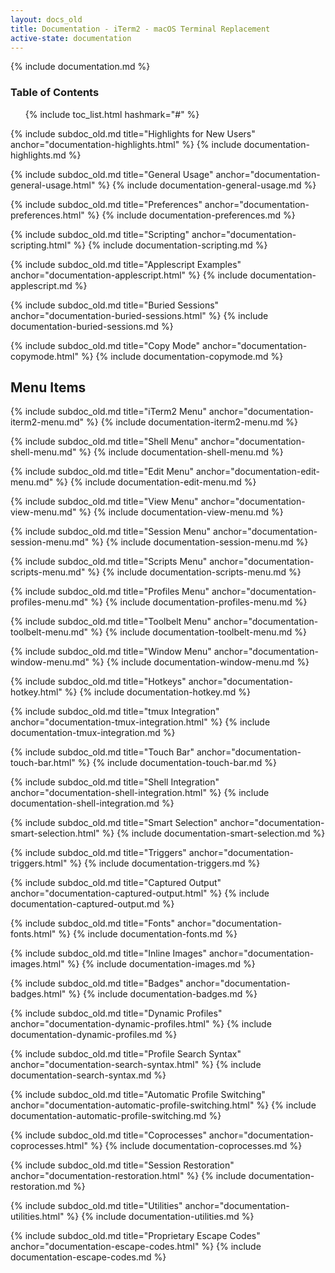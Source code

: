 ```yaml
---
layout: docs_old
title: Documentation - iTerm2 - macOS Terminal Replacement
active-state: documentation
---
```

{% include documentation.md %}

### Table of Contents
<UL>
{% include toc_list.html hashmark="#" %}
</UL>

{% include subdoc_old.md title="Highlights for New Users" anchor="documentation-highlights.html" %}
{% include documentation-highlights.md %}

{% include subdoc_old.md title="General Usage" anchor="documentation-general-usage.html" %}
{% include documentation-general-usage.md %}

{% include subdoc_old.md title="Preferences" anchor="documentation-preferences.html" %}
{% include documentation-preferences.md %}

{% include subdoc_old.md title="Scripting" anchor="documentation-scripting.html" %}
{% include documentation-scripting.md %}

{% include subdoc_old.md title="Applescript Examples" anchor="documentation-applescript.html" %}
{% include documentation-applescript.md %}

{% include subdoc_old.md title="Buried Sessions" anchor="documentation-buried-sessions.html" %}
{% include documentation-buried-sessions.md %}

{% include subdoc_old.md title="Copy Mode" anchor="documentation-copymode.html" %}
{% include documentation-copymode.md %}

<a name="documentation-menu-items.html" />

## Menu Items

{% include subdoc_old.md title="iTerm2 Menu" anchor="documentation-iterm2-menu.md" %}
{% include documentation-iterm2-menu.md %}

{% include subdoc_old.md title="Shell Menu" anchor="documentation-shell-menu.md" %}
{% include documentation-shell-menu.md %}

{% include subdoc_old.md title="Edit Menu" anchor="documentation-edit-menu.md" %}
{% include documentation-edit-menu.md %}

{% include subdoc_old.md title="View Menu" anchor="documentation-view-menu.md" %}
{% include documentation-view-menu.md %}

{% include subdoc_old.md title="Session Menu" anchor="documentation-session-menu.md" %}
{% include documentation-session-menu.md %}

{% include subdoc_old.md title="Scripts Menu" anchor="documentation-scripts-menu.md" %}
{% include documentation-scripts-menu.md %}

{% include subdoc_old.md title="Profiles Menu" anchor="documentation-profiles-menu.md" %}
{% include documentation-profiles-menu.md %}

{% include subdoc_old.md title="Toolbelt Menu" anchor="documentation-toolbelt-menu.md" %}
{% include documentation-toolbelt-menu.md %}

{% include subdoc_old.md title="Window Menu" anchor="documentation-window-menu.md" %}
{% include documentation-window-menu.md %}

{% include subdoc_old.md title="Hotkeys" anchor="documentation-hotkey.html" %}
{% include documentation-hotkey.md %}

{% include subdoc_old.md title="tmux Integration" anchor="documentation-tmux-integration.html" %}
{% include documentation-tmux-integration.md %}

{% include subdoc_old.md title="Touch Bar" anchor="documentation-touch-bar.html" %}
{% include documentation-touch-bar.md %}

{% include subdoc_old.md title="Shell Integration" anchor="documentation-shell-integration.html" %}
{% include documentation-shell-integration.md %}

{% include subdoc_old.md title="Smart Selection" anchor="documentation-smart-selection.html" %}
{% include documentation-smart-selection.md %}

{% include subdoc_old.md title="Triggers" anchor="documentation-triggers.html" %}
{% include documentation-triggers.md %}

{% include subdoc_old.md title="Captured Output" anchor="documentation-captured-output.html" %}
{% include documentation-captured-output.md %}

{% include subdoc_old.md title="Fonts" anchor="documentation-fonts.html" %}
{% include documentation-fonts.md %}

{% include subdoc_old.md title="Inline Images" anchor="documentation-images.html" %}
{% include documentation-images.md %}

{% include subdoc_old.md title="Badges" anchor="documentation-badges.html" %}
{% include documentation-badges.md %}

{% include subdoc_old.md title="Dynamic Profiles" anchor="documentation-dynamic-profiles.html" %}
{% include documentation-dynamic-profiles.md %}

{% include subdoc_old.md title="Profile Search Syntax" anchor="documentation-search-syntax.html" %}
{% include documentation-search-syntax.md %}

{% include subdoc_old.md title="Automatic Profile Switching" anchor="documentation-automatic-profile-switching.html" %}
{% include documentation-automatic-profile-switching.md %}

{% include subdoc_old.md title="Coprocesses" anchor="documentation-coprocesses.html" %}
{% include documentation-coprocesses.md %}

{% include subdoc_old.md title="Session Restoration" anchor="documentation-restoration.html" %}
{% include documentation-restoration.md %}

{% include subdoc_old.md title="Utilities" anchor="documentation-utilities.html" %}
{% include documentation-utilities.md %}

{% include subdoc_old.md title="Proprietary Escape Codes" anchor="documentation-escape-codes.html" %}
{% include documentation-escape-codes.md %}

